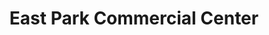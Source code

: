 ---
title: "East Park Commercial Center"
url: /baguio/east-park-commercial-center/
shop: clothes
---